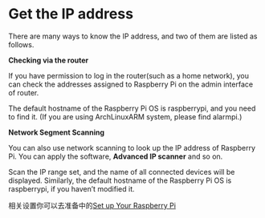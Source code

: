 # Get the IP address

There are many ways to know the IP address, and two of them are listed as follows.

**Checking via the router**

If you have permission to log in the router(such as a home network), you can check the addresses assigned to Raspberry Pi on the admin interface of router.

The default hostname of the Raspberry Pi OS is raspberrypi, and you need to find it. (If you are using ArchLinuxARM system, please find alarmpi.)

**Network Segment Scanning**

You can also use network scanning to look up the IP address of Raspberry Pi. You can apply the software, **Advanced IP scanner** and so on.

Scan the IP range set, and the name of all connected devices will be displayed. Similarly, the default hostname of the Raspberry Pi OS is raspberrypi, if you haven’t modified it.

相关设置你可以去准备中的[Set up Your Raspberry Pi](../1.1.1_Blinking_LED.md)
